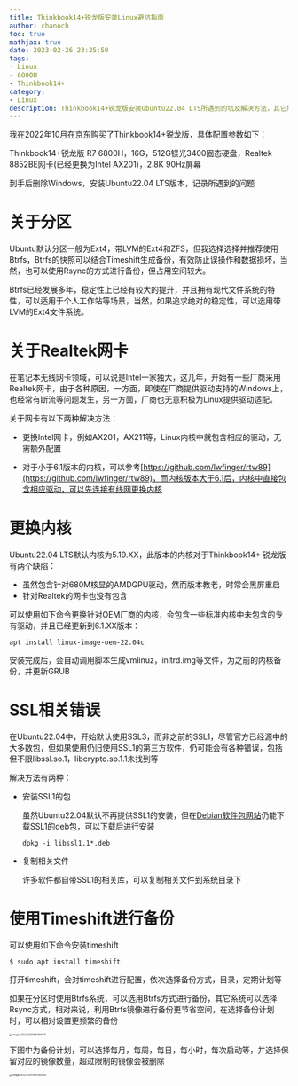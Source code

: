 ```yaml
---
title: Thinkbook14+锐龙版安装Linux避坑指南
author: chanoch
toc: true
mathjax: true
date: 2023-02-26 23:25:50
tags:
- Linux
- 6800H
- Thinkbook14+
category:
- Linux
description: Thinkbook14+锐龙版安装Ubuntu22.04 LTS所遇到的坑及解决方法，其它版本也可以参考
---
```


我在2022年10月在京东购买了Thinkbook14+锐龙版，具体配置参数如下：

Thinkbook14+锐龙版 R7 6800H，16G，512G镁光3400固态硬盘，Realtek 8852BE网卡(已经更换为Intel AX201)，2.8K 90Hz屏幕

到手后删除Windows，安装Ubuntu22.04 LTS版本，记录所遇到的问题

# 关于分区

Ubuntu默认分区一般为Ext4，带LVM的Ext4和ZFS，但我选择选择并推荐使用Btrfs，Btrfs的快照可以结合Timeshift生成备份，有效防止误操作和数据损坏，当然，也可以使用Rsync的方式进行备份，但占用空间较大。

Btrfs已经发展多年，稳定性上已经有较大的提升，并且拥有现代文件系统的特性，可以适用于个人工作站等场景，当然，如果追求绝对的稳定性，可以选用带LVM的Ext4文件系统。



# 关于Realtek网卡

在笔记本无线网卡领域，可以说是Intel一家独大，这几年，开始有一些厂商采用Realtek网卡，由于各种原因，一方面，即使在厂商提供驱动支持的Windows上，也经常有断流等问题发生，另一方面，厂商也无意积极为Linux提供驱动适配。

关于网卡有以下两种解决方法：

- 更换Intel网卡，例如AX201，AX211等，Linux内核中就包含相应的驱动，无需额外配置

- 对于小于6.1版本的内核，可以参考[https://github.com/lwfinger/rtw89](https://github.com/lwfinger/rtw89)，而内核版本大于6.1后，内核中直接包含相应驱动，可以先连接有线网更换内核



# 更换内核

Ubuntu22.04 LTS默认内核为5.19.XX，此版本的内核对于Thinkbook14+ 锐龙版有两个缺陷：

- 虽然包含针对680M核显的AMDGPU驱动，然而版本教老，时常会黑屏重启
- 针对Realtek的网卡也没有包含

可以使用如下命令更换针对OEM厂商的内核，会包含一些标准内核中未包含的专有驱动，并且已经更新到6.1.XX版本：

```
apt install linux-image-oem-22.04c
```

安装完成后，会自动调用脚本生成vmlinuz，initrd.img等文件，为之前的内核备份，并更新GRUB



# SSL相关错误

在Ubuntu22.04中，开始默认使用SSL3，而非之前的SSL1，尽管官方已经源中的大多数包，但如果使用仍旧使用SSL1的第三方软件，仍可能会有各种错误，包括但不限libssl.so.1，libcrypto.so.1.1未找到等

解决方法有两种：

- 安装SSL1的包

  虽然Ubuntu22.04默认不再提供SSL1的安装，但在[Debian软件包网站](https://packages.debian.org/stretch/libssl1.1)仍能下载SSL1的deb包，可以下载后进行安装

  ```
  dpkg -i libssl1.1*.deb
  ```

- 复制相关文件

  许多软件都自带SSL1的相关库，可以复制相关文件到系统目录下



# 使用Timeshift进行备份

可以使用如下命令安装timeshift

```
$ sudo apt install timeshift
```

打开timeshift，会对timeshift进行配置，依次选择备份方式，目录，定期计划等

如果在分区时使用Btrfs系统，可以选用Btrfs方式进行备份，其它系统可以选择Rsync方式，相对来说，利用Btrfs镜像进行备份更节省空间，在选择备份计划时，可以相对设置更频繁的备份

<img src="/home/chanoch/.config/Typora/typora-user-images/image-20230301095158471.png" alt="image-20230301095158471" style="zoom:33%;" />

下图中为备份计划，可以选择每月，每周，每日，每小时，每次启动等，并选择保留对应的镜像数量，超过限制的镜像会被删除

<img src="/home/chanoch/.config/Typora/typora-user-images/image-20230301095356182.png" alt="image-20230301095356182" style="zoom:33%;" />
